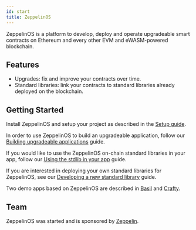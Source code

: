 ```yaml
---
id: start
title: ZeppelinOS
---
```


ZeppelinOS is a platform to develop, deploy and operate upgradeable smart contracts on Ethereum and every other EVM and eWASM-powered blockchain.

## Features

* Upgrades: fix and improve your contracts over time.
* Standard libraries: link your contracts to standard libraries already deployed on the blockchain.

## Getting Started

Install ZeppelinOS and setup your project as described in the [Setup guide](setup.md).

In order to use ZeppelinOS to build an upgradeable application, follow our
[Building upgradeable applications](building.md) guide.

If you would like to use the ZeppelinOS on-chain standard libraries in your app,
 follow our [Using the stdlib in your app](using.md) guide. 

If you are interested in deploying your own standard libraries for ZeppelinOS,
see our [Developing a new standard library](developing.md) guide. 

Two demo apps based on ZeppelinOS are described in [Basil](basil.md) and [Crafty](crafty.md).


## Team

ZeppelinOS was started and is sponsored by [Zeppelin](https://zeppelin.solutions/).
